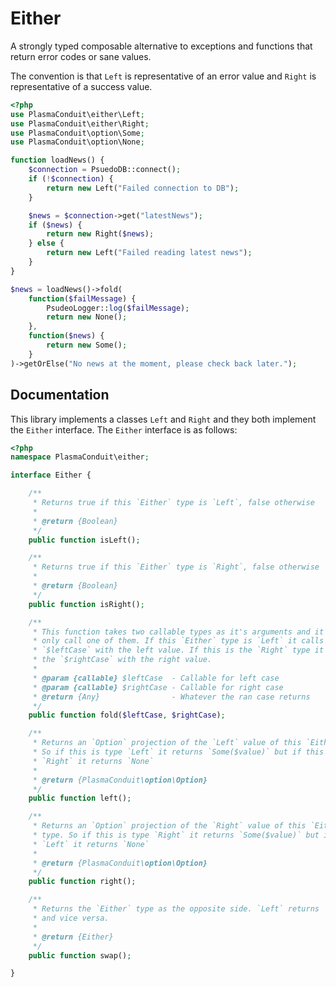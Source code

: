 Either
======
A strongly typed composable alternative to exceptions and functions that return
error codes or sane values.

The convention is that `Left` is representative of an error value and `Right`
is representative of a success value.

```php
<?php
use PlasmaConduit\either\Left;
use PlasmaConduit\either\Right;
use PlasmaConduit\option\Some;
use PlasmaConduit\option\None;

function loadNews() {
    $connection = PsuedoDB::connect();
    if (!$connection) {
        return new Left("Failed connection to DB");
    }

    $news = $connection->get("latestNews");
    if ($news) {
        return new Right($news);
    } else {
        return new Left("Failed reading latest news");
    }
}

$news = loadNews()->fold(
    function($failMessage) {
        PsudeoLogger::log($failMessage);
        return new None();
    },
    function($news) {
        return new Some();
    }
)->getOrElse("No news at the moment, please check back later.");

```

Documentation
-------------
This library implements a classes `Left` and `Right` and they both implement the
`Either` interface. The `Either` interface is as follows:
```php
<?php
namespace PlasmaConduit\either;

interface Either {

    /**
     * Returns true if this `Either` type is `Left`, false otherwise
     *
     * @return {Boolean}
     */
    public function isLeft();

    /**
     * Returns true if this `Either` type is `Right`, false otherwise
     *
     * @return {Boolean}
     */
    public function isRight();

    /**
     * This function takes two callable types as it's arguments and it will
     * only call one of them. If this `Either` type is `Left` it calls
     * `$leftCase` with the left value. If this is the `Right` type it calls
     * the `$rightCase` with the right value.
     *
     * @param {callable} $leftCase  - Callable for left case
     * @param {callable} $rightCase - Callable for right case
     * @return {Any}                - Whatever the ran case returns
     */
    public function fold($leftCase, $rightCase);

    /**
     * Returns an `Option` projection of the `Left` value of this `Either` type.
     * So if this is type `Left` it returns `Some($value)` but if this is
     * `Right` it returns `None`
     *
     * @return {PlasmaConduit\option\Option}
     */
    public function left();

    /**
     * Returns an `Option` projection of the `Right` value of this `Either`
     * type. So if this is type `Right` it returns `Some($value)` but if this is
     * `Left` it returns `None`
     *
     * @return {PlasmaConduit\option\Option}
     */
    public function right();

    /**
     * Returns the `Either` type as the opposite side. `Left` returns `Right`
     * and vice versa.
     *
     * @return {Either}
     */
    public function swap();

}
```
